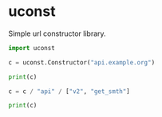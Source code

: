 # uconst
Simple url constructor library.
```python
import uconst

c = uconst.Constructor("api.example.org")

print(c)

c = c / "api" / ["v2", "get_smth"]

print(c)
```
